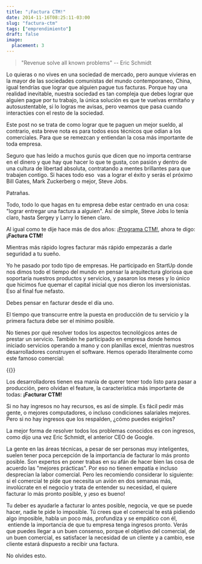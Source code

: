 ```yaml
---
title: "¡Factura CTM!"
date: 2014-11-16T08:25:11-03:00
slug: "factura-ctm"
tags: ["emprendimiento"]
draft: false
image:
  placement: 3
---
```


> "Revenue solve all known problems" \-- Eric Schmidt

Lo quieras o no vives en una sociedad de mercado, pero aunque vivieras
en la mayor de las sociedades comunistas del mundo contemporaneo, China,
igual tendrías que lograr que alguien pague tus facturas. Porque hay
una realidad inevitable, nuestra sociedad es tan compleja que debes
lograr que alguien pague por tu trabajo, la única solución es que te
vuelvas ermitaño y autosustentable, si lo logras me avisas, pero veamos
que pasa cuando interactúes con el resto de la
sociedad.

Este post no se trata de como lograr que te paguen un mejor sueldo, al
contrario, esta breve nota es para todos esos técnicos que odian a los
comerciales. Para que se remezcan y entiendan la cosa más importante de
toda empresa.

Seguro que has leído a muchos gurús que dicen que no importa centrarse
en el dinero y que hay que hacer lo que te gusta, con pasión y dentro de
una cultura de libertad absoluta, contratando a mentes brillantes para
que trabajen contigo. Si haces todo eso  vas a lograr el éxito y serás
el próximo Bill Gates, Mark Zuckerberg o mejor, Steve Jobs.

Patrañas.

Todo, todo lo que hagas en tu empresa debe estar centrado en una cosa:
"lograr entregar una factura a alguien". Así de simple, Steve Jobs lo
tenía claro, hasta Sergey y Larry lo tienen claro.

Al igual como te dije hace más de dos años: [¡Programa CTM!](/blog/2012/04/programa-ctm.html), ahora te digo: **¡Factura CTM!**

Mientras más rápido logres facturar más rápido empezarás a darle
seguridad a tu sueño. 

Yo he pasado por todo tipo de empresas. He participado en StartUp donde
nos dimos todo el tiempo del mundo en pensar la arquitectura gloriosa
que soportaría nuestros productos y servicios, y pasaron los meses y lo
único que hicimos fue quemar el capital inicial que nos dieron los
inversionistas. Eso al final fue nefasto.

Debes pensar en facturar desde el día uno.

El tiempo que transcurre entre la puesta en producción de tu servicio y
la primera factura debe ser el mínimo posible.

No tienes por qué resolver todos los aspectos tecnológicos antes de
prestar un servicio. También he participado en empresa donde hemos
iniciado servicios operando a mano y con planillas excel, mientras
nuestros desarrolladores construyen el software. Hemos operado
literalmente como este famoso
comercial:

{{<youtube L2zqTYgcpfg>}}

Los desarrolladores tienen esa manía de querer tener todo listo para
pasar a producción, pero olvidan el feature, la característica más
importante de todas: **¡Facturar CTM!**

Si no hay ingresos no hay recursos, es así de simple. Es fácil pedir más
gente, o mejores computadores, o incluso condiciones salariales mejores.
Pero si no hay ingresos que los respalden, ¿cómo puedes exigirlos?

La mejor forma de resolver todos los problemas conocidos es con
ingresos, como dijo una vez Eric Schmidt, el anterior CEO de Google.

La gente en las áreas técnicas, a pesar de ser personas muy
inteligentes, suelen tener poca percepción de la importancia de facturar
lo más pronto posible. Son expertos en poner trabas en su afán de hacer
bien las cosa de acuerdo las "mejores prácticas". Por eso no tienen
empatía e incluso desprecian la labor comercial. Pero les recomiendo
considerar lo siguiente: si el comercial te pide que necesita un avión
en dos semanas más, involúcrate en el negocio y trata de entender su
necesidad, el quiere facturar lo más pronto posible, y ¡eso es bueno! 

Tu deber es ayudarle a facturar lo antes posible, negocia, ve que se
puede hacer, nadie te pide lo imposible. Tú crees que el comercial te
está pidiendo algo imposible, habla un poco más, profundiza y se
empático con él,  entiende la importancia de que tu empresa tenga
ingresos pronto. Verás que puedes llegar a un buen consenso, porque el
objetivo del comercial, de un buen comercial, es satisfacer la necesidad
de un cliente y a cambio, ese cliente estará dispuesto a recibir una
factura.

No olvides esto.

